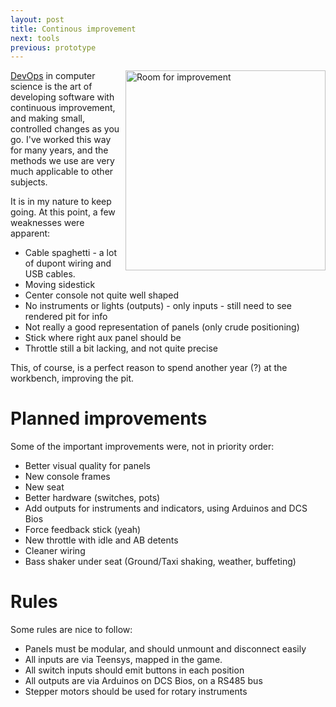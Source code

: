 ```yaml
---
layout: post
title: Continous improvement
next: tools
previous: prototype
---
```

<a href="/viperpit/images/early_spaghetti2.jpg" border="0"><img align="right" width="320" src="/viperpit/images/early_spaghetti2.jpg" alt="Room for improvement" /></a>

[DevOps](https://en.wikipedia.org/wiki/DevOps) in computer science is the art of developing software with continuous improvement, and making small, controlled changes as you go. I've worked this way for many years, and the methods we use are very much applicable to other subjects.

It is in my nature to keep going. At this point, a few weaknesses were apparent:

* Cable spaghetti - a lot of dupont wiring and USB cables.
* Moving sidestick
* Center console not quite well shaped
* No instruments or lights (outputs) - only inputs - still need to see rendered pit for info
* Not really a good representation of panels (only crude positioning)
* Stick where right aux panel should be
* Throttle still a bit lacking, and not quite precise

This, of course, is a perfect reason to spend another year (?) at the workbench, improving the pit.

# Planned improvements

Some of the important improvements were, not in priority order:

* Better visual quality for panels
* New console frames
* New seat
* Better hardware (switches, pots)
* Add outputs for instruments and indicators, using Arduinos and DCS Bios
* Force feedback stick (yeah)
* New throttle with idle and AB detents
* Cleaner wiring
* Bass shaker under seat (Ground/Taxi shaking, weather, buffeting)

# Rules

Some rules are nice to follow:

* Panels must be modular, and should unmount and disconnect easily
* All inputs are via Teensys, mapped in the game.
* All switch inputs should emit buttons in each position
* All outputs are via Arduinos on DCS Bios, on a RS485 bus
* Stepper motors should be used for rotary instruments
